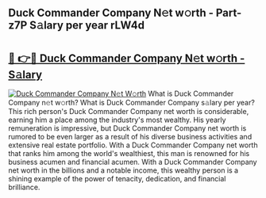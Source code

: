 ## Duck Commander Company N𝚎t w𝚘rth - Part-z7P S𝚊lary per year rLW4d

# <h2><a href="http://gc4mh8v.nevu.top/?p=Duck+Commander+Company">🔗 👉🔴 Duck Commander Company N𝚎t w𝚘rth - S𝚊lary</a></h2>

[![Duck Commander Company N𝚎t W𝚘rth](https://i.imgur.com/Oavwk0R.jpeg)](http://gc4mh8v.nevu.top/?p=Duck+Commander+Company)
What is Duck Commander Company n𝚎t w𝚘rth? What is Duck Commander Company s𝚊lary per year?
This rich person's Duck Commander Company net worth is considerable, earning him a place among the industry's most wealthy. His yearly remuneration is impressive, but Duck Commander Company net worth is rumored to be even larger as a result of his diverse business activities and extensive real estate portfolio. With a Duck Commander Company net worth that ranks him among the world's wealthiest, this man is renowned for his business acumen and financial acumen. With a Duck Commander Company net worth in the billions and a notable income, this wealthy person is a shining example of the power of tenacity, dedication, and financial brilliance.
